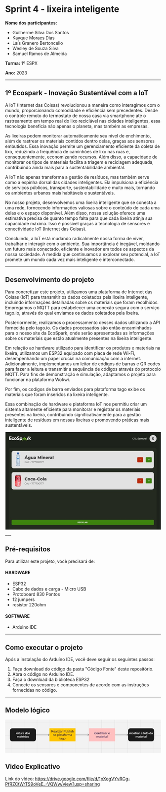

# Sprint 4 - lixeira inteligente

**Nome dos participantes:**

- Guilherme Silva Dos Santos
- Kayque Moraes Dias
- Laís Granero Bertoncello
- Wesley de Souza Silva
- Samuel Ramos de Almeida

**Turma:** 1º ESPX

**Ano:** 2023
___

## 1º Ecospark - Inovação Sustentável com a IoT 

A IoT (Internet das Coisas) revolucionou a maneira como interagimos com o mundo, proporcionando comodidade e eficiência sem precedentes. Desde o controle remoto do termostato de nossa casa via smartphone até o rastreamento em tempo real do lixo reciclável nas cidades inteligentes, essa tecnologia beneficia não apenas o planeta, mas também as empresas.

As lixeiras podem monitorar automaticamente seu nível de enchimento, além de rastrear os materiais contidos dentro delas, graças aos sensores embutidos. Essa inovação permite um gerenciamento eficiente da coleta de lixo, reduzindo a frequência de caminhões de lixo nas ruas e, consequentemente, economizando recursos. Além disso, a capacidade de monitorar os tipos de materiais facilita a triagem e reciclagem adequada, contribuindo ainda mais para a sustentabilidade ambiental.



A IoT não apenas transforma a gestão de resíduos, mas também serve como a espinha dorsal das cidades inteligentes. Ela impulsiona a eficiência de serviços públicos, transporte, sustentabilidade e muito mais, tornando os ambientes urbanos mais habitáveis e sustentáveis.

No nosso projeto, desenvolvemos uma lixeira inteligente que se conecta a uma rede, fornecendo informações valiosas sobre o conteúdo de cada uma delas e o espaço disponível. Além disso, nossa solução oferece uma estimativa precisa de quanto tempo falta para que cada lixeira atinja sua capacidade máxima. Isso é possível graças à tecnologia de sensores e conectividade IoT (Internet das Coisas).

Concluindo, a IoT está mudando radicalmente nossa forma de viver, trabalhar e interagir com o ambiente. Sua importância é inegável, moldando um futuro mais conectado, eficiente e inovador em todos os aspectos da nossa sociedade. À medida que continuamos a explorar seu potencial, a IoT promete um mundo cada vez mais inteligente e interconectado.
___


## Desenvolvimento do projeto

Para concretizar este projeto, utilizamos uma plataforma de Internet das Coisas (IoT) para transmitir os dados coletados pela lixeira inteligente, incluindo informações detalhadas sobre os materiais que foram recolhidos. Empregamos o MQTT para estabelecer uma conexão segura com o serviço tago.io, através do qual enviamos os dados coletados pela lixeira.

Posteriormente, realizamos o processamento desses dados utilizando a API fornecida pelo tago.io. Os dados processados são então encaminhados para o nosso site da EcoSpark, onde serão apresentadas as informações sobre os materiais que estão atualmente presentes na lixeira inteligente.

Em relação ao hardware utilizado para identificar os produtos e materiais na lixeira, utilizamos um ESP32 equipado com placa de rede Wi-Fi, desempenhando um papel crucial na comunicação com a internet. Adicionalmente, implementamos um leitor de códigos de barras e QR codes para fazer a leitura e transmitir a sequência de códigos através do protocolo MQTT. Para fins de demonstração e simulação, adaptamos o projeto para funcionar na plataforma Wokwi.

Por fim, os codigos de barra enviados para plataforma tago exibe os materiais que foram inseridos na lixeira inteligente.

Essa combinação de hardware e plataforma IoT nos permitiu criar um sistema altamente eficiente para monitorar e registrar os materiais presentes na lixeira, contribuindo significativamente para a gestão inteligente de resíduos em nossas lixeiras e promovendo práticas mais sustentáveis.

<div align="center">
<img src="img/contagem-produto.jpg">

</div>
___
   
## Pré-requisitos

Para utilizar este projeto, você precisará de:

   #### HARDWARE  

   - ESP32
   - Cabo de dados e carga - Micro USB
   - Protoboard 830 Pontos
   - 12 jumpers
   - resistor 220ohm

   #### SOFTWARE 

   - Arduino IDE

   
___
## Como executar o projeto

Após a instalação do Arduíno IDE, você deve seguir os seguintes passos:

1. Faça download do código da pasta "Código Fonte" deste repositório.
2. Abra o código no Arduino IDE.
4. Faça o download da biblioteca ESP32
3. Conecte os sensores e componentes de acordo com as instruções fornecidas no código.

____

## Modelo lógico  

<img src="img/modelo_logico.jpg">

## Video Explicativo
Link do vídeo: https://drive.google.com/file/d/1pXogVYvRCg-PfRZCtWrTS9oVeE_-VQWw/view?usp=sharing

